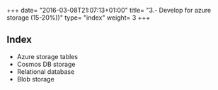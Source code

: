 +++
date= "2016-03-08T21:07:13+01:00"
title= "3.- Develop for azure storage (15-20%))"
type= "index"
weight= 3
+++


## Index
+ Azure storage tables
+ Cosmos DB storage
+ Relational database
+ Blob storage

